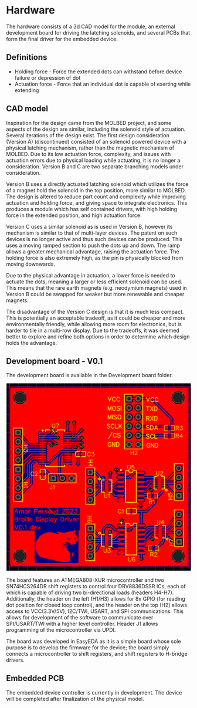 # Hardware
The hardware consists of a 3d CAD model for the module, an external development board for driving the latching solenoids, and several PCBs that form the final driver for the embedded device. 

## Definitions
- Holding force - Force the extended dots can withstand before device failure or depression of dot
- Actuation force - Force that an individual dot is capable of exerting while extending

## CAD model
Inspiration for the design came from the MOLBED project, and some aspects of the design are similar, including the solenoid style of actuation. Several iterations of the design exist. The first design consideration (Version A) (discontinued) consisted of an solenoid powered device with a physical latching mechanism, rather than the magnetic mechanism of MOLBED. Due to its low actuation force, complexity, and issues with actuation errors due to physical loading while actuating, it is no longer a consideration. Version B and C are two separate branching models under consideration. 

Version B uses a directly actuated latching solenoid which utilizes the force of a magnet hold the solenoid in the top position, more similar to MOLBED. The design is altered to reduce part count and complexity while improving actuation and holding force, and giving space to integrate electronics. This produces a module which has self contained drivers, with high holding force in the extended position, and high actuation force.

Version C uses a similar solenoid as is used in Version B, however its mechanism is similar to that of multi-layer devices. The patent on such devices is no longer active and thus such devices can be produced. This uses a moving ramped section to push the dots up and down. The ramp allows a greater mechanical advantage, raising the actuation force. The holding force is also extremely high, as the pin is physically blocked from moving downwards. 

Due to the physical advantage in actuation, a lower force is needed to actuate the dots, meaning a larger or less efficient solenoid can be used. This means that the rare earth magnets (e.g. neodymium magnets) used in Version B could be swapped for weaker but more renewable and cheaper magnets.

The disadvantage of the Version C design is that it is much less compact. This is potentially an acceptable tradeoff, as it could be cheaper and more environmentally friendly, while allowing more room for electronics, but is harder to tile in a multi-row display. Due to the tradeoffs, it was deemed better to explore and refine both options in order to determine which design holds the advantage.

## Development board - V0.1

The development board is available in the Development board folder.

<p align="center">
<img src="https://github.com/amarpersaud/BrailleDisplay/raw/main/Hardware/Development%20Board/V0.1/PCB%20Image.png"/>
</p>

The board features an ATMEGA808-XUR microcontroller and two SN74HCS264DR shift registers to control four DRV8836DSSR ICs, each of which is capable of driving two bi-directional loads (headers H4-H7). Additionally, the header on the left (H1/H3) allows for 8x GPIO (for reading dot position for closed loop control), and the header on the top (H2) allows access to VCC(3.3V/5V), I2C/TWI, USART, and SPI communications. This allows for development of the software to communicate over SPI/USART/TWI with a higher level controller. Header J1 allows programming of the microcontroller via UPDI.

The board was developed in EasyEDA as it is a simple board whose sole purpose is to develop the firmware for the device; the board simply connects a microcontroller to shift registers, and shift registers to H-bridge drivers.

## Embedded PCB
The embedded device controller is currently in development. The device will be completed after finalization of the physical model.
